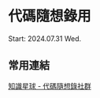 # 代碼隨想錄用
Start: 2024.07.31 Wed.

## 常用連結
[知識星球 - 代碼隨想錄社群](<https://wx.zsxq.com/dweb2/index/group/88511825151142>)
